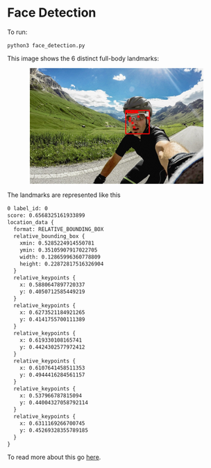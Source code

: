 # Face Detection

To run:

```
python3 face_detection.py
```

This image shows the 6 distinct full-body landmarks:

<p style="text-align:center">
    <img style="width: 400px" src="face_detection_landmarks.jpg" /> 
</p>

The landmarks are represented like this

```
0 label_id: 0
score: 0.6568325161933899
location_data {
  format: RELATIVE_BOUNDING_BOX
  relative_bounding_box {
    xmin: 0.5285224914550781
    ymin: 0.35105907917022705
    width: 0.12865996360778809
    height: 0.22872817516326904
  }
  relative_keypoints {
    x: 0.5880647897720337
    y: 0.4050712585449219
  }
  relative_keypoints {
    x: 0.6273521184921265
    y: 0.4141755700111389
  }
  relative_keypoints {
    x: 0.619330108165741
    y: 0.4424302577972412
  }
  relative_keypoints {
    x: 0.6107641458511353
    y: 0.4944416284561157
  }
  relative_keypoints {
    x: 0.537966787815094
    y: 0.44004327058792114
  }
  relative_keypoints {
    x: 0.6311169266700745
    y: 0.45269328355789185
  }
}
```

To read more about this go [here](https://google.github.io/mediapipe/solutions/face_detection).
